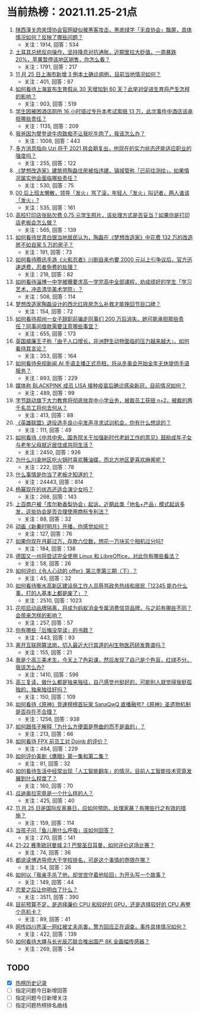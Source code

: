 # 当前热榜：2021.11.25-21点
1. [陕西潼关肉夹馍协会官网疑似被黑客攻击，黑底绿字「无良协会」飘屏，具体情况如何？反映了哪些问题？](https://www.zhihu.com/question/501213997)
    * 关注：1914, 回答：534
2. [土耳其总统反向操作，坚持降息对抗通胀，近期里拉大贬值，一周暴跌 20%，苹果暂停该地区销售，你怎么看？](https://www.zhihu.com/question/501178367)
    * 关注：1791, 回答：217
3. [11 月 25 日上海市新增 3 例本土确诊病例，目前当地情况如何？](https://www.zhihu.com/question/501530186)
    * 关注：401, 回答：87
4. [如何看待上海宣布生育假从 30 天增加到 60 天？此举对促进生育将产生怎样的影响？](https://www.zhihu.com/question/501477980)
    * 关注：903, 回答：519
5. [学生因被困酒店厕所 16 小时错过专升本考试索赔 13 万，此次事件中酒店该承担哪些责任？](https://www.zhihu.com/question/500837857)
    * 关注：1135, 回答：209
6. [我爸因为樊登说牛肉致痴不让我吃牛肉了，我该怎么办？](https://www.zhihu.com/question/499979556)
    * 关注：1008, 回答：443
7. [多方消息指向 Uzi 将于 2021 转会期复出，他现在的实力状态还能适应职业的强度吗？](https://www.zhihu.com/question/501083156)
    * 关注：255, 回答：122
8. [《梦想改造家》建筑师陶磊住房被指违建，镇城管称「已前往测绘」，如果情况属实他会面临哪些责任？](https://www.zhihu.com/question/500878603)
    * 关注：530, 回答：75
9. [00 后上班太懒散，领导「发火」骂了滚，年轻人「发火」叫记者，两人谁该「发火」?](https://www.zhihu.com/question/489482590)
    * 关注：535, 回答：161
10. [高校打印店张贴欠费 0.75 元学生照片，该处理方式是否妥当？如果你是打印店老板会怎么做？](https://www.zhihu.com/question/500904587)
    * 关注：565, 回答：139
11. [如何看待甘肃白银当地居民认为，陶磊在《梦想改造家》中花费 132 万的改造房不如自家 5 万的房子？](https://www.zhihu.com/question/501407445)
    * 关注：191, 回答：73
12. [如何看待腾讯手游《火影忍者》川剧自来也要 2000 元以上引争议后，官方迅速退费，忍者免费的处理？](https://www.zhihu.com/question/501092943)
    * 关注：218, 回答：82
13. [如何看待淄博一中学被曝要求高一学完高中全部课程，劝成绩好的学生「学习艺术，冲击清华美术学院」？](https://www.zhihu.com/question/501520341)
    * 关注：508, 回答：114
14. [梦想改造家陶磊设计的西北红砖房怎么补救才能挽回节目口碑？](https://www.zhihu.com/question/501141628)
    * 关注：154, 回答：72
15. [如何看待郑州一女子辞职前骗走同事们 200 万后消失，她可能承担那些责任？同事间借款需要注意哪些事宜？](https://www.zhihu.com/question/501135400)
    * 关注：655, 回答：173
16. [英国威廉王子称「由于人口增长，非洲野生动物面临的压力越来越大」，如何看待其言论？](https://www.zhihu.com/question/501356246)
    * 关注：353, 回答：164
17. [如何看待央视新闻 AI 手语主播正式亮相，将从冬奥会开始全年无休提供手语服务？](https://www.zhihu.com/question/501336223)
    * 关注：893, 回答：229
18. [媒体称 BLACKPINK 成员 LISA 接种疫苗后确诊感染新冠，目前情况如何？](https://www.zhihu.com/question/501326049)
    * 关注：489, 回答：99
19. [字节跳动旗下大力教育将彻底放弃中小学业务，被裁员工获赔 n+2，被裁的两千名员工将何去何从？](https://www.zhihu.com/question/501362474)
    * 关注：413, 回答：88
20. [《英雄联盟》退役选手良小伞发声寻求试训机会，你有什么想说的？](https://www.zhihu.com/question/501340027)
    * 关注：111, 回答：49
21. [如何看待《中共中央、国务院关于加强新时代老龄工作的意见》鼓励成年子女与老年父母就近居住或共同生活？](https://www.zhihu.com/question/501345877)
    * 关注：2450, 回答：926
22. [为什么川渝地区吃火锅时喜欢蘸油碟，而北方地区更喜欢麻酱呢？](https://www.zhihu.com/question/333401552)
    * 关注：222, 回答：78
23. [什么事情是你当了老板才知道的？](https://www.zhihu.com/question/364147974)
    * 关注：24443, 回答：814
24. [杨幂现在的状态还适合演少女吗？](https://www.zhihu.com/question/499576882)
    * 关注：268, 回答：143
25. [上百商户被「库尔勒香梨协会」起诉，近期此类「地名+产品」模式起诉多发，这些协会是否合理使用商标专利法？](https://www.zhihu.com/question/501510540)
    * 关注：88, 回答：32
26. [动画《新秦时明月》开播，你感觉如何？](https://www.zhihu.com/question/501068047)
    * 关注：127, 回答：76
27. [如果你现在月薪过万，存款六位数，想花一万块买个相机过分吗?](https://www.zhihu.com/question/500982491)
    * 关注：184, 回答：138
28. [德国又一州将尝试完全使用 Linux 和 LibreOffice，对此你有哪些看法？](https://www.zhihu.com/question/500653831)
    * 关注：58, 回答：26
29. [如何评价《令人心动的 offer》第三季第三期（下）？](https://www.zhihu.com/question/501344261)
    * 关注：45, 回答：32
30. [如何看待衡水高新区建设局工作人员辱骂政务热线和居民「12345 能办什么事，打的人基本上都是废了」？](https://www.zhihu.com/question/501356830)
    * 关注：2510, 回答：1023
31. [花呗启动品牌隔离，将成为蚂蚁消金专属消费信贷品牌，与之前有哪些不同？会带来怎样的影响？](https://www.zhihu.com/question/501248601)
    * 关注：257, 回答：57
32. [你有哪些「后悔没早读」的书籍？](https://www.zhihu.com/question/483988438)
    * 关注：443, 回答：93
33. [离开互联网算法岗，切入最近大行其道的AI生物医药研发靠谱吗？](https://www.zhihu.com/question/488346668)
    * 关注：155, 回答：21
34. [我是个高三美术生，今天上了色彩课，然后发现了自己是个色盲，红绿不分，我该怎么办?](https://www.zhihu.com/question/421975708)
    * 关注：1410, 回答：596
35. [高三复读，做什么都是独来独往，自己感觉也挺好的，可能别人就觉得我挺孤独的，独来独往好吗？](https://www.zhihu.com/question/501219417)
    * 关注：150, 回答：109
36. [如何看待《原神》竞速榜榜首玩家 SanaQwQ 直播融号?《原神》圣遗物机制是否存在不合理？](https://www.zhihu.com/question/501360404)
    * 关注：1256, 回答：938
37. [如何跟孩子解释「为什么方便面是卷曲的而不是直的」？](https://www.zhihu.com/question/499991484)
    * 关注：213, 回答：66
38. [如何看待 FPX 前员工对 Doinb 的评价？](https://www.zhihu.com/question/500876559)
    * 关注：484, 回答：229
39. [如何评价美剧《鹰眼》第一集和第二集？](https://www.zhihu.com/question/501227929)
    * 关注：81, 回答：32
40. [如何看待生活中经常出现「人工智能翻车」的情况，目前人工智能技术究竟发展到什么程度了？](https://www.zhihu.com/question/501007277)
    * 关注：160, 回答：70
41. [瓜迪奥拉究竟是一个什么样的人？](https://www.zhihu.com/question/23158804)
    * 关注：425, 回答：40
42. [11 月 25 日是国际反家暴日，应如何预防、处理家暴？有哪些行之有效的措施？](https://www.zhihu.com/question/501434696)
    * 关注：159, 回答：114
43. [当孩子问「鱼儿用什么呼吸」该如何回答？](https://www.zhihu.com/question/498110403)
    * 关注：270, 回答：141
44. [21-22 赛季欧冠曼城 2:1 巴黎圣日耳曼，如何评价这场比赛？](https://www.zhihu.com/question/501391765)
    * 关注：74, 回答：36
45. [都说读博选导师大于学校排名，可是这个事情的界限在哪？](https://www.zhihu.com/question/500366814)
    * 关注：54, 回答：26
46. [如何以「我亲手杀了他，却世世守着他轮回」为开头写一个故事？](https://www.zhihu.com/question/493667312)
    * 关注：149, 回答：44
47. [恋爱之后让你明白了什么？](https://www.zhihu.com/question/36951304)
    * 关注：3511, 回答：390
48. [目前预算不足，是选择廉价 CPU 和较好的 GPU，还是选择较好的 CPU 再整个亮机卡？](https://www.zhihu.com/question/500896127)
    * 关注：89, 回答：41
49. [网传四川苍溪一网红被丈夫杀害，警方回应正在调查，事件具体情况如何？](https://www.zhihu.com/question/501279542)
    * 关注：422, 回答：139
50. [如何看待大疆与长光辰芯联合推出国产 8K 全画幅传感器？](https://www.zhihu.com/question/500958484)
    * 关注：269, 回答：54
## TODO
* [x] [热榜历史记录](hot_history/AllHot.md)
* [ ] 指定问题今日新增回答
* [ ] 指定问题今日新增关注
* [ ] 指定问题热榜排名曲线
